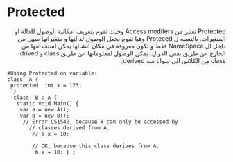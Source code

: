 ﻿# Protected
<div dir="rtl">
Protected تعتبر من Access modifers وحيث تقوم بتعريف امكانية الوصول للدالة او المتغيرات. بالنسبة  ل Proteced وهيا تقوم بجعل الوصول لدالتها و متغيراتها  سهل من داخل ال  NameSpace فقط  و تكون معروفة في مكان انشائها يمكن استخدامها من الخارج عن طريق بعض الدوال.
يمكن الوصول لمعلوماتها عن طريق class و drived class من الكلاس الي سوانا منه derived.
 </div>

	#Using Protected on variable:
	class  A {
	 protected  int x = 123;
	  } 
	  class  B : A {
	   static void Main() {
	    var a = new A(); 
	    var b = new B();
	     // Error CS1540, because x can only be accessed by
	       // classes derived from A. 
	        // a.x = 10; 
	         
	        // OK, because this class derives from A.
	         b.x = 10; } }
	
